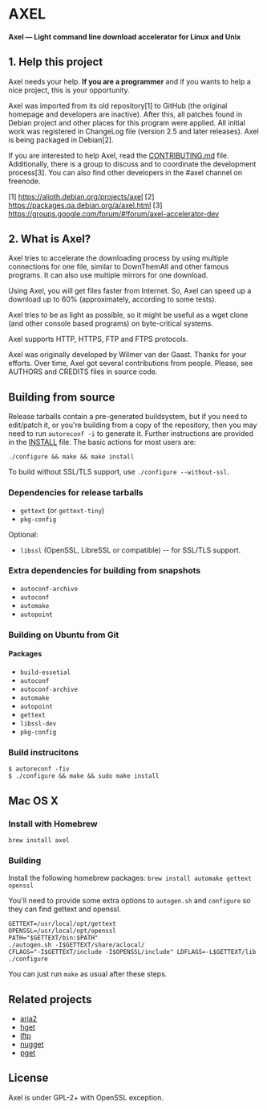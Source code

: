 # AXEL

#### Axel — Light command line download accelerator for Linux and Unix

## 1. Help this project ##

Axel needs your help. **If you are a programmer** and if you wants to
help a nice project, this is your opportunity.

Axel was imported from its old repository[1] to GitHub (the original
homepage and developers are inactive). After this, all patches found
in Debian project and other places for this program were applied. All
initial work was registered in ChangeLog file (version 2.5 and later
releases). Axel is being packaged in Debian[2].

If you are interested to help Axel, read the [CONTRIBUTING.md](CONTRIBUTING.md) file.
Additionally, there is a group to discuss and to coordinate the
development process[3]. You can also find other developers in the
#axel channel on freenode.

[1] https://alioth.debian.org/projects/axel
[2] https://packages.qa.debian.org/a/axel.html
[3] https://groups.google.com/forum/#!forum/axel-accelerator-dev

## 2. What is Axel? ##

Axel tries to accelerate the downloading process by using multiple
connections for one file, similar to DownThemAll and other famous
programs. It can also use multiple mirrors for one download.

Using Axel, you will get files faster from Internet. So, Axel can
speed up a download up to 60% (approximately, according to some tests).

Axel tries to be as light as possible, so it might be useful as a
wget clone (and other console based programs) on byte-critical systems.

Axel supports HTTP, HTTPS, FTP and FTPS protocols.

Axel was originally developed by Wilmer van der Gaast. Thanks for your
efforts. Over time, Axel got several contributions from people. Please,
see AUTHORS and CREDITS files in source code.

## Building from source ##

Release tarballs contain a pre-generated buildsystem, but if you need to
edit/patch it, or you're building from a copy of the repository, then you may
need to run `autoreconf -i` to generate it. Further instructions are provided in
the [INSTALL](INSTALL) file. The basic actions for most users are:

    ./configure && make && make install

To build without SSL/TLS support, use `./configure --without-ssl`.

### Dependencies for release tarballs ###

* `gettext` (or `gettext-tiny`)
* `pkg-config`

Optional:

* `libssl` (OpenSSL, LibreSSL or compatible) -- for SSL/TLS support.

### Extra dependencies for building from snapshots ###

* `autoconf-archive`
* `autoconf`
* `automake`
* `autopoint`

### Building on Ubuntu from Git ###

#### Packages ####

* `build-essetial`
* `autoconf`
* `autoconf-archive`
* `automake`
* `autopoint`
* `gettext`
* `libssl-dev`
* `pkg-config`

### Build instrucitons ###

	$ autoreconf -fiv
	$ ./configure && make && sudo make install

## Mac OS X ##
### Install with Homebrew ###

    brew install axel

### Building ##

Install the following homebrew packages: `brew install automake gettext openssl`

You'll need to provide some extra options to `autogen.sh` and `configure`
so they can find gettext and openssl.

```shell
GETTEXT=/usr/local/opt/gettext
OPENSSL=/usr/local/opt/openssl
PATH="$GETTEXT/bin:$PATH"
./autogen.sh -I$GETTEXT/share/aclocal/
CFLAGS="-I$GETTEXT/include -I$OPENSSL/include" LDFLAGS=-L$GETTEXT/lib ./configure
```

You can just run `make` as usual after these steps.

## Related projects ##

* [aria2](https://github.com/aria2/aria2)
* [hget](https://github.com/huydx/hget)
* [lftp](https://github.com/lavv17/lftp)
* [nugget](https://github.com/maxogden/nugget)
* [pget](https://github.com/Code-Hex/pget)

## License ##

Axel is under GPL-2+ with OpenSSL exception.
